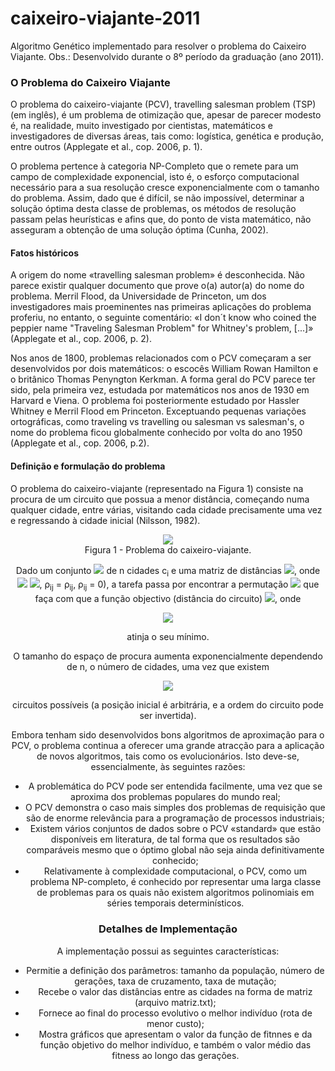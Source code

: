 # caixeiro-viajante-2011
Algoritmo Genético implementado para resolver o problema do Caixeiro Viajante. Obs.: Desenvolvido durante o 8º período da graduação (ano 2011).

<h3> O Problema do Caixeiro Viajante </h3>

O problema do caixeiro-viajante (PCV), travelling salesman problem (TSP) (em inglês), é um problema de otimização que, apesar de parecer modesto é, na realidade, muito investigado por cientistas, matemáticos e investigadores de diversas áreas, tais como: logística, genética e produção, entre outros (Applegate et al., cop. 2006, p. 1).

O problema pertence à categoria NP-Completo que o remete para um campo de complexidade exponencial, isto é, o esforço computacional necessário para a sua resolução cresce exponencialmente com o tamanho do problema. Assim, dado que é difícil, se não impossível, determinar a solução óptima desta classe de problemas, os métodos de resolução passam pelas heurísticas e afins que, do ponto de vista matemático, não asseguram a obtenção de uma solução óptima (Cunha, 2002).

<h4> Fatos históricos </h4>

A origem do nome «travelling salesman problem» é desconhecida. Não parece existir qualquer documento que prove o(a) autor(a) do nome do problema. Merril Flood, da Universidade de Princeton, um dos investigadores mais proeminentes nas primeiras aplicações do problema proferiu, no entanto, o seguinte comentário: «I don´t know who coined the peppier name "Traveling Salesman Problem" for Whitney's problem, [...]» (Applegate et al., cop. 2006, p. 2).

Nos anos de 1800, problemas relacionados com o PCV começaram a ser desenvolvidos por dois matemáticos: o escocês William Rowan Hamilton e o britânico Thomas Penyngton Kerkman. A forma geral do PCV parece ter sido, pela primeira vez, estudada por matemáticos nos anos de 1930 em Harvard e Viena. O problema foi posteriormente estudado por Hassler Whitney e Merril Flood em Princeton. Exceptuando pequenas variações ortográficas, como traveling vs travelling ou salesman vs salesman's, o nome do problema ficou globalmente conhecido por volta do ano 1950 (Applegate et al., cop. 2006, p.2).

<h4> Definição e formulação do problema </h4>

O problema do caixeiro-viajante (representado na Figura 1) consiste na procura de um circuito que possua a menor distância, começando numa qualquer cidade, entre várias, visitando cada cidade precisamente uma vez
e regressando à cidade inicial (Nilsson, 1982).

<center><img src="https://upload.wikimedia.org/wikipedia/commons/9/9f/Example_The_travelling_salesman_problem_%28TSP%29.gif"> <figcaption>Figura 1 - Problema do caixeiro-viajante.</figcaption>

Dado um conjunto  <img src="http://upload.wikimedia.org/math/0/6/6/066b5999f8023b91253c90332f204047.png"> de n cidades c<sub>i</sub> e uma matriz de distâncias
<img src="http://upload.wikimedia.org/math/7/c/7/7c739d501ff76140601e4bcb6f2352f5.png">, onde <img src="http://upload.wikimedia.org/math/0/b/6/0b64e25e6d9320e392948c287821ccff.png">
<img src="http://upload.wikimedia.org/math/1/d/1/1d143cfce26fe2403ee996dc89c3857d.png">, ρ<sub>ij</sub> = ρ<sub>ij</sub>, ρ<sub>ij</sub> = 0), a tarefa passa por encontrar a permutação
<img src="http://upload.wikimedia.org/math/e/0/4/e04f4f542b6b512875688eaaab969158.png"> que faça com que a função objectivo (distância do circuito) <img src="http://upload.wikimedia.org/math/5/7/1/57197cfe4e3ba92d232a84b3f5a625d4.png">,
onde 

<img src="http://upload.wikimedia.org/math/c/a/2/ca266d8c990eac994062c4384f7577bd.png">

atinja o seu mínimo.

O tamanho do espaço de procura aumenta exponencialmente dependendo de n, o número de cidades, uma vez que existem

<img src="http://upload.wikimedia.org/math/c/2/7/c27217d062d82070e553fcdc5201250b.png">

circuitos possíveis (a posição inicial é arbitrária, e a ordem do circuito pode ser invertida).

Embora tenham sido desenvolvidos bons algoritmos de aproximação para o PCV, o problema continua a oferecer uma grande atracção para a aplicação de novos algoritmos, tais como os evolucionários. Isto deve-se, essencialmente, às seguintes razões:

- A problemática do PCV pode ser entendida facilmente, uma vez que se aproxima dos problemas populares do mundo real;
- O PCV demonstra o caso mais simples dos problemas de requisição que são de enorme relevância para a programação de processos industriais;
- Existem vários conjuntos de dados sobre o PCV «standard» que estão disponíveis em literatura, de tal forma que os resultados são comparáveis mesmo que o óptimo global não seja ainda definitivamente conhecido;
- Relativamente à complexidade computacional, o PCV, como um problema NP-completo, é conhecido por representar uma larga classe de problemas para os quais não existem algoritmos polinomiais em séries temporais determinísticos.

<h3> Detalhes de Implementação </h3>

A implementação possui as seguintes características:

- Permitie a definição dos parâmetros: tamanho da população, número de gerações, taxa de cruzamento, taxa de mutação;
- Recebe o valor das distâncias entre as cidades na forma de matriz (arquivo matriz.txt);
- Fornece ao final do processo evolutivo o melhor indivíduo (rota de menor custo);
- Mostra gráficos que apresentam o valor da função de fitnnes e da função objetivo do melhor indivíduo, e também o valor médio das fitness ao longo das gerações.

